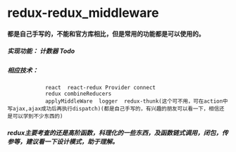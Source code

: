# redux-redux_middleware

#### 都是自己手写的，不能和官方库相比，但是常用的功能都是可以使用的。

##### 实现功能： 计数器  Todo  
##### 相应技术： 
                react  react-redux Provider connect  
                redux combineReducers  
                applyMiddleWare  logger  redux-thunk(这个可不用，可在action中写ajax,ajax成功后再执行dispatch)(都是自己手写的，有兴趣的朋友可以看一下，相信还是可以学到不少东西的)

##### redux主要考查的还是高阶函数，科理化的一些东西，及函数链式调用，闭包，传参等，建议看一下设计模式，助于理解。